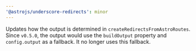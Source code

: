 ```yaml
---
'@astrojs/underscore-redirects': minor
---
```


Updates how the output is determined in `createRedirectsFromAstroRoutes`. Since `v0.5.0`, the output would use the `buildOutput` property and `config.output` as a fallback. It no longer uses this fallback.

